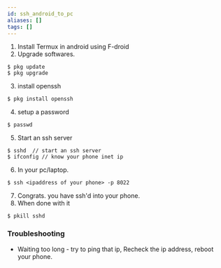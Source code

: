 ```yaml
---
id: ssh_android_to_pc
aliases: []
tags: []
---
```


1. Install Termux in android using F-droid
2. Upgrade softwares.
```
$ pkg update
$ pkg upgrade
```
3. install openssh
```
$ pkg install openssh
```
4. setup a password
```
$ passwd
```
5. Start an ssh server
```
$ sshd  // start an ssh server
$ ifconfig // know your phone inet ip
```
6. In your pc/laptop. 
```
$ ssh <ipaddress of your phone> -p 8022
```
7. Congrats. you have ssh'd into your phone.
8. When done with it
```
$ pkill sshd
```


### Troubleshooting
- Waiting too long - try to ping that ip, Recheck the ip address, reboot your phone.

